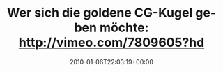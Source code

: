 ---
retweeted: false
source: <a href="http://twitter.com" rel="nofollow">Twitter Web Client</a>
entities:
  hashtags: []
  symbols: []
  user_mentions:
  - name: Marc Böttler
    screen_name: marcshark
    indices:
    - '79'
    - '89'
    id_str: '15440623'
    id: '15440623'
  - name: Motionographer
    screen_name: motionographer
    indices:
    - '91'
    - '106'
    id_str: '14466815'
    id: '14466815'
  urls: []
display_text_range:
- '0'
- '107'
favorite_count: '0'
id_str: '7455362912'
truncated: false
retweet_count: '0'
id: '7455362912'
created_at: Wed Jan 06 22:03:19 +0000 2010
favorited: false
full_text: 'Wer sich die goldene CG-Kugel geben möchte: http://vimeo.com/7809605?hd=1
  (via [@marcshark](https://twitter.com/marcshark), [@motionographer](https://twitter.com/motionographer))'
lang: de
tags:
- pesos/twitter
date: '2010-01-06T22:03:19+00:00'
src: https://twitter.com/bascht/status/7455362912
original_url: https://twitter.com/bascht/status/7455362912
type: twitter_tweet
text: 'Wer sich die goldene CG-Kugel geben möchte: http://vimeo.com/7809605?hd=1 (via
  [@marcshark](https://twitter.com/marcshark), [@motionographer](https://twitter.com/motionographer))'
title: 'Wer sich die goldene CG-Kugel geben möchte: http://vimeo.com/7809605?hd'

---